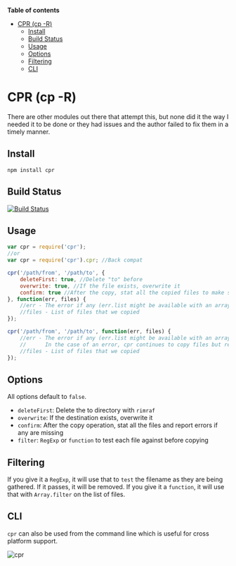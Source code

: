 <!-- START doctoc generated TOC please keep comment here to allow auto update -->
<!-- DON'T EDIT THIS SECTION, INSTEAD RE-RUN doctoc TO UPDATE -->
**Table of contents**

- [CPR (cp -R)](#cpr-cp--r)
  - [Install](#install)
  - [Build Status](#build-status)
  - [Usage](#usage)
  - [Options](#options)
  - [Filtering](#filtering)
  - [CLI](#cli)

<!-- END doctoc generated TOC please keep comment here to allow auto update -->

CPR (cp -R)
===========

There are other modules out there that attempt this,
but none did it the way I needed it to be done or
they had issues and the author failed to fix them in a
timely manner.


Install
-------

    npm install cpr


Build Status
------------

[![Build Status](https://secure.travis-ci.org/davglass/cpr.png)](http://travis-ci.org/davglass/cpr)

Usage
-----

```js
var cpr = require('cpr');
//or
var cpr = require('cpr').cpr; //Back compat

cpr('/path/from', '/path/to', {
    deleteFirst: true, //Delete "to" before
    overwrite: true, //If the file exists, overwrite it
    confirm: true //After the copy, stat all the copied files to make sure they are there
}, function(err, files) {
    //err - The error if any (err.list might be available with an array of errors for more detailed information)
    //files - List of files that we copied
});

cpr('/path/from', '/path/to', function(err, files) {
    //err - The error if any (err.list might be available with an array of errors for more detailed information)
    //      In the case of an error, cpr continues to copy files but returns this error object with all of the files that it failed to copy.
    //files - List of files that we copied
});
```

Options
-------

All options default to `false`.

   * `deleteFirst`: Delete the to directory with `rimraf`
   * `overwrite`: If the destination exists, overwrite it
   * `confirm`: After the copy operation, stat all the files and report errors if any are missing
   * `filter`: `RegExp` or `function` to test each file against before copying


Filtering
---------

If you give it a `RegExp`, it will use that to `test` the filename as they are being gathered. If it passes, it will be removed.
If you give it a `function`, it will use that with `Array.filter` on the list of files.


CLI
---

`cpr` can also be used from the command line which is useful for cross platform support.


![cpr](../master/cpr.jpg?raw=true)

